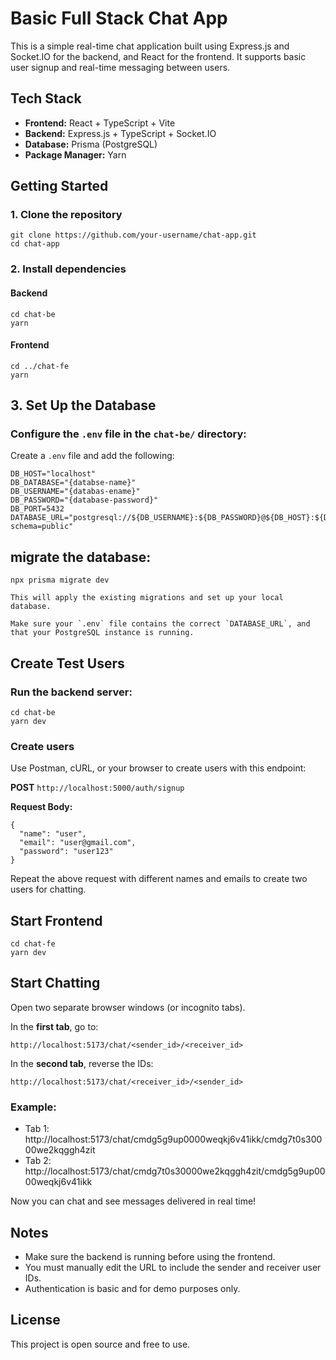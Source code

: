 # Basic Full Stack Chat App

This is a simple real-time chat application built using Express.js and Socket.IO for the backend, and React for the frontend. It supports basic user signup and real-time messaging between users.

## Tech Stack

- **Frontend:** React + TypeScript + Vite
- **Backend:** Express.js + TypeScript + Socket.IO
- **Database:** Prisma (PostgreSQL)
- **Package Manager:** Yarn

## Getting Started

### 1. Clone the repository

```
git clone https://github.com/your-username/chat-app.git
cd chat-app
```

### 2. Install dependencies

#### Backend

```
cd chat-be
yarn
```

#### Frontend

```
cd ../chat-fe
yarn
```

## 3. Set Up the Database

### Configure the `.env` file in the `chat-be/` directory:

Create a `.env` file and add the following:

```
DB_HOST="localhost"
DB_DATABASE="{databse-name}"
DB_USERNAME="{databas-ename}"
DB_PASSWORD="{database-password}"
DB_PORT=5432
DATABASE_URL="postgresql://${DB_USERNAME}:${DB_PASSWORD}@${DB_HOST}:${DB_PORT}/${DB_DATABASE}?schema=public"
```

## migrate the database:

```
npx prisma migrate dev

This will apply the existing migrations and set up your local database.

Make sure your `.env` file contains the correct `DATABASE_URL`, and that your PostgreSQL instance is running.

```

## Create Test Users

### Run the backend server:

```
cd chat-be
yarn dev
```

### Create users

Use Postman, cURL, or your browser to create users with this endpoint:

**POST** `http://localhost:5000/auth/signup`

**Request Body:**

```
{
  "name": "user",
  "email": "user@gmail.com",
  "password": "user123"
}
```

Repeat the above request with different names and emails to create two users for chatting.

## Start Frontend

```
cd chat-fe
yarn dev
```

## Start Chatting

Open two separate browser windows (or incognito tabs).

In the **first tab**, go to:

```
http://localhost:5173/chat/<sender_id>/<receiver_id>
```

In the **second tab**, reverse the IDs:

```
http://localhost:5173/chat/<receiver_id>/<sender_id>
```

### Example:

- Tab 1: http://localhost:5173/chat/cmdg5g9up0000weqkj6v41ikk/cmdg7t0s30000we2kqggh4zit
- Tab 2: http://localhost:5173/chat/cmdg7t0s30000we2kqggh4zit/cmdg5g9up0000weqkj6v41ikk

Now you can chat and see messages delivered in real time!

## Notes

- Make sure the backend is running before using the frontend.
- You must manually edit the URL to include the sender and receiver user IDs.
- Authentication is basic and for demo purposes only.

## License

This project is open source and free to use.
